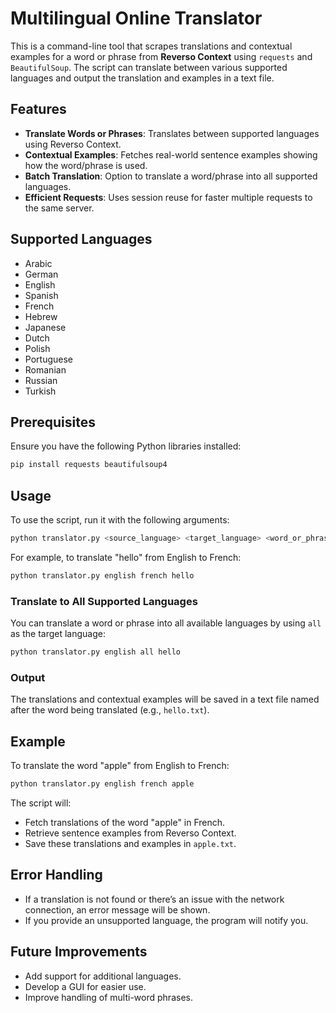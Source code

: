 # Multilingual Online Translator

This is a command-line tool that scrapes translations and contextual examples for a word or phrase from **Reverso Context** using `requests` and `BeautifulSoup`. The script can translate between various supported languages and output the translation and examples in a text file.

## Features
- **Translate Words or Phrases**: Translates between supported languages using Reverso Context.
- **Contextual Examples**: Fetches real-world sentence examples showing how the word/phrase is used.
- **Batch Translation**: Option to translate a word/phrase into all supported languages.
- **Efficient Requests**: Uses session reuse for faster multiple requests to the same server.

## Supported Languages
- Arabic
- German
- English
- Spanish
- French
- Hebrew
- Japanese
- Dutch
- Polish
- Portuguese
- Romanian
- Russian
- Turkish

## Prerequisites
Ensure you have the following Python libraries installed:

```bash
pip install requests beautifulsoup4
```

## Usage

To use the script, run it with the following arguments:

```bash
python translator.py <source_language> <target_language> <word_or_phrase>
```

For example, to translate "hello" from English to French:

```bash
python translator.py english french hello
```

### Translate to All Supported Languages

You can translate a word or phrase into all available languages by using `all` as the target language:

```bash
python translator.py english all hello
```

### Output

The translations and contextual examples will be saved in a text file named after the word being translated (e.g., `hello.txt`).

## Example

To translate the word "apple" from English to French:

```bash
python translator.py english french apple
```

The script will:
- Fetch translations of the word "apple" in French.
- Retrieve sentence examples from Reverso Context.
- Save these translations and examples in `apple.txt`.

## Error Handling
- If a translation is not found or there’s an issue with the network connection, an error message will be shown.
- If you provide an unsupported language, the program will notify you.

## Future Improvements
- Add support for additional languages.
- Develop a GUI for easier use.
- Improve handling of multi-word phrases.
